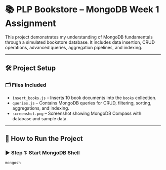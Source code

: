 # 📚 PLP Bookstore – MongoDB Week 1 Assignment

This project demonstrates my understanding of MongoDB fundamentals through a simulated bookstore database. It includes data insertion, CRUD operations, advanced queries, aggregation pipelines, and indexing.

---

## 🛠️ Project Setup

### 🗂️ Files Included
- `insert_books.js` – Inserts 10 book documents into the `books` collection.
- `queries.js` – Contains MongoDB queries for CRUD, filtering, sorting, aggregations, and indexing.
- `screenshot.png` – Screenshot showing MongoDB Compass with database and sample data.

---

## 🧪 How to Run the Project

### ▶️ Step 1: Start MongoDB Shell
```bash
mongosh
